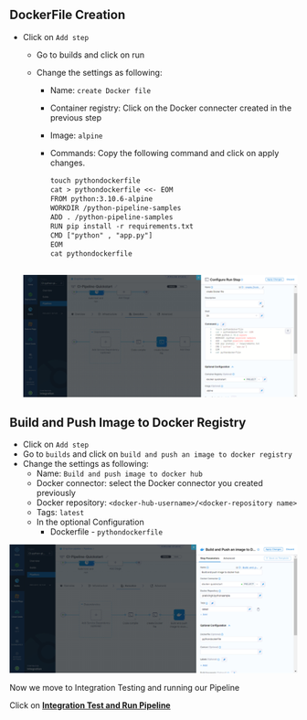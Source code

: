 ##  DockerFile Creation  
 
 - Click on `Add step`
   - Go to builds and click on run 
   - Change the settings as following:
   
      - Name: `create Docker file`
      - Container registry: Click on the Docker connecter created in the previous step 
      - Image: `alpine`
      - Commands: Copy the following command and click on apply changes.
 
         ```
         touch pythondockerfile
         cat > pythondockerfile <<- EOM
         FROM python:3.10.6-alpine
         WORKDIR /python-pipeline-samples
         ADD . /python-pipeline-samples
         RUN pip install -r requirements.txt
         CMD ["python" , "app.py"]
         EOM
         cat pythondockerfile
   
   
   ![create_dockerfile_step_step](/Images/create_dockerfile_step_step.png)    
   
   
 ## Build and Push Image to Docker Registry
 - Click on `Add step`
 - Go to `builds` and click on `build and push an image to docker registry`
 -  Change the settings as following:
    - Name: `Build and push image to docker hub`
    - Docker connector: select the Docker connector you created previously 
    - Docker repository: `<docker-hub-username>/<docker-repository name>`
    - Tags: `latest`
    - In the optional Configuration
      - Dockerfile - ```pythondockerfile```

![build_and_push_image_to_docker](/Images/build_and_push_image_to_docker.png)   

Now we move to Integration Testing and running our Pipeline

Click on **[Integration Test and Run Pipeline](Integration.md)**
